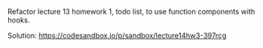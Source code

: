Refactor lecture 13 homework 1, todo list, to use function components with hooks.

Solution: https://codesandbox.io/p/sandbox/lecture14hw3-397rcg
